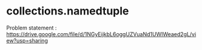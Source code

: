 # collections.namedtuple

Problem statement : 
https://drive.google.com/file/d/1NGyEijkbL6oggUZVuaNd1UWIWeaed2gL/view?usp=sharing
